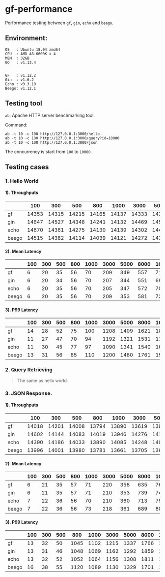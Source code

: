 # gf-performance

Performance testing between `gf`, `gin`, `echo` and `beego`.

## Environment:

    OS   : Ubuntu 18.04 amd64
    CPU  : AMD A8-6600K x 4
    MEM  : 32GB
    GO   : v1.13.4


    GF   : v1.12.2
    Gin  : v1.6.2
    Echo : v3.3.10
    Beego: v1.12.1

## Testing tool

`ab`: Apache HTTP server benchmarking tool.

Command:
```
ab -t 10 -c 100 http://127.0.0.1:3000/hello
ab -t 10 -c 100 http://127.0.0.1:3000/query?id=10000
ab -t 10 -c 100 http://127.0.0.1:3000/json
```
The concurrency is start from `100` to `10000`.

## Testing cases
### 1. Hello World

#### 1). Throughputs

| | 100 | 300 | 500 | 800 | 1000 | 3000 | 5000 | 8000 | 10000
-- | -- | -- | -- | -- | -- | -- | -- | -- | --
gf | 14353 | 14315 | 14215 | 14165 | 14137 | 14333 | 14317 | 14352 | 14201
gin | 14647 | 14527 | 14348 | 14241 | 14132 | 14469 | 14534 | 14493 | 14410
echo | 14670 | 14361 | 14275 | 14130 | 14139 | 14302 | 14401 | 13975 | 13857
beego | 14515 | 14382 | 14114 | 14039 | 14121 | 14272 | 14127 | 13760 | 13672

#### 2). Mean Latency

|  | 100 | 300 | 500 | 800 | 1000 | 3000 | 5000 | 8000 | 10000
-- | -- | -- | -- | -- | -- | -- | -- | -- | --
gf | 6 | 20 | 35 | 56 | 70 | 209 | 349 | 557 | 715
gin | 6 | 20 | 34 | 56 | 70 | 207 | 344 | 551 | 693
echo | 6 | 20 | 35 | 56 | 70 | 205 | 347 | 572 | 705
beego | 6 | 20 | 35 | 56 | 70 | 209 | 353 | 581 | 724

#### 3). P99 Latency

| | 100 | 300 | 500 | 800 | 1000 | 3000 | 5000 | 8000 | 10000
-- | -- | -- | -- | -- | -- | -- | -- | -- | --
gf | 14 | 28 | 52 | 75 | 100 | 1208 | 1409 | 1621 | 1869
gin | 11 | 27 | 47 | 70 | 94 | 1192 | 1321 | 1531 | 1716
echo | 11 | 30 | 45 | 77 | 97 | 1090 | 1341 | 1540 | 1674
beego | 13 | 31 | 56 | 85 | 110 | 1200 | 1480 | 1761 | 1911

### 2. Query Retrieving

> The same as hello world.


### 3. JSON Response.

#### 1). Throughputs

| | 100 | 300 | 500 | 800 | 1000 | 3000 | 5000 | 8000 | 10000
-- | -- | -- | -- | -- | -- | -- | -- | -- | --
gf | 14018 | 14201 | 14008 | 13794 | 13890 | 13619 | 13928 | 13354 | 13221
gin | 14602 | 14144 | 14083 | 14019 | 13946 | 14276 | 14129 | 13528 | 13443
echo | 14390 | 14186 | 14033 | 13890 | 14085 | 14248 | 14021 | 13640 | 13284
beego | 13996 | 14001 | 13980 | 13781 | 13661 | 13705 | 13675 | 13301 | 12422



#### 2). Mean Latency


|  | 100 | 300 | 500 | 800 | 1000 | 3000 | 5000 | 8000 | 10000
-- | -- | -- | -- | -- | -- | -- | -- | -- | --
gf | 6 | 21 | 35 | 57 | 71 | 220 | 358 | 635 | 764
gin | 6 | 21 | 35 | 57 | 71 | 210 | 353 | 739 | 743
echo | 7 | 22 | 36 | 56 | 70 | 210 | 360 | 713 | 752
beego | 7 | 22 | 36 | 56 | 73 | 218 | 361 | 689 | 805



#### 3). P99 Latency

| | 100 | 300 | 500 | 800 | 1000 | 3000 | 5000 | 8000 | 10000
-- | -- | -- | -- | -- | -- | -- | -- | -- | --
gf | 13 | 32 | 50 | 1045 | 1102 | 1215 | 1337 | 1766 | 1769
gin | 13 | 31 | 46 | 1048 | 1069 | 1162 | 1292 | 1859 | 1766
echo | 13 | 32 | 52 | 1052 | 1064 | 1156 | 1308 | 1811 | 1956
beego | 16 | 38 | 55 | 1120 | 1089 | 1130 | 1329 | 1701 | 1789











